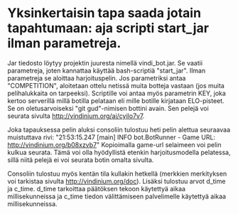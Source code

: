 # Yksinkertaisin tapa saada jotain tapahtumaan: aja scripti start_jar ilman parametreja.

Jar tiedosto löytyy projektin juuresta nimellä vindi_bot.jar. Se vaatii parametreja, joten kannattaa käyttää bash-scriptiä "start_jar". Ilman parametreja se aloittaa harjoituspelin. Jos parametriksi antaa "COMPETITION", aloitetaan ottelu netissä muita botteja vastaan (jos muita pelihalukkaita on tarpeeksi). Scriptille voi antaa myös parametrin KEY, joka kertoo serverillä millä botilla pelataan eli mille botille kirjataan ELO-pisteet. Se on oletusarvoiseksi "git gud"-nimisen bottini avain. Sen pelejä voi seurata sivulta http://vindinium.org/ai/cyilo7v7.

Joka tapauksessa pelin aluksi consoliin tulostuu heti pelin alettua seuraavaa muistuttava rivi: 
"21:53:15.247 [main] INFO  bot.BotRunner - Game URL: http://vindinium.org/b08xzvb7"
Kopioimalla game-url selaimeen voi pelin kulkua seurata. Tämä voi olla hyödyllistä etenkin harjoitusmodella pelatessa, sillä niitä pelejä ei voi seurata botin omalta sivulta.

Consoliin tulostuu myös kentän tila kullakin hetkellä (merkkien merkityksen voi tarkistaa sivulta http://vindinium.org/doc). Lisäksi tulostuu arvot d_time ja c_time. d_time tarkoittaa päätöksen tekoon käytettyä aikaa millisekunneissa ja c_time tiedon välittämiseen palvelimelle käytettyä aikaa millisekunneissa.
